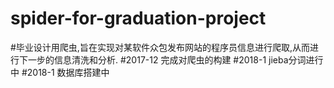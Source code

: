 # spider-for-graduation-project
#毕业设计用爬虫,旨在实现对某软件众包发布网站的程序员信息进行爬取,从而进行下一步的信息清洗和分析.
#2017-12 完成对爬虫的构建
#2018-1 jieba分词进行中
#2018-1 数据库搭建中
